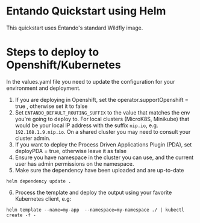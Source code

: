 # Entando Quickstart using Helm

This quickstart uses Entando's standard Wildfly image.

# Steps to deploy to Openshift/Kubernetes

In the values.yaml file you need to update the configuration for your environment and deployment.

1. If you are deploying in Openshift, set the operator.supportOpenshift = true , otherwise set it to false
2. Set `ENTANDO_DEFAULT_ROUTING_SUFFIX` to the value that matches the env you're going to deploy to. For local clusters (MicroK8S, Minikube) that would be your local IP address with the suffix `nip.io`, e.g. `192.168.1.9.nip.io`. On a shared cluster you may need to consult your cluster admin.
3. If you want to deploy the Process Driven Applications Plugin (PDA), set deployPDA = true, otherwise leave it as false
4. Ensure you have namespace in the cluster you can use, and the current user has admin permissions on the namespace.
5. Make sure the dependency have been uploaded and are up-to-date
```
helm dependency update .
```
6. Process the template and deploy the output using your favorite Kubernetes client, e.g:
```
helm template --name=my-app  --namespace=my-namespace ./ | kubectl create -f -
```
